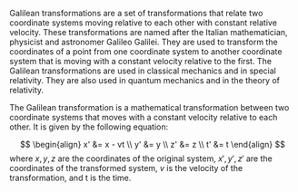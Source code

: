 
Galilean transformations are a set of transformations that relate two coordinate systems moving relative to each other with constant relative velocity. These transformations are named after the Italian mathematician, physicist and astronomer Galileo Galilei. They are used to transform the coordinates of a point from one coordinate system to another coordinate system that is moving with a constant velocity relative to the first. The Galilean transformations are used in classical mechanics and in special relativity. They are also used in quantum mechanics and in the theory of relativity.

The Galilean transformation is a mathematical transformation between two coordinate systems that moves with a constant velocity relative to each other. It is given by the following equation: 

$$
\begin{align}
x' &= x - vt \\
y' &= y \\
z' &= z \\
t' &= t
\end{align}
$$
where $x, y, z$ are the coordinates of the original system, $x', y', z'$ are the coordinates of the transformed system, $v$ is the velocity of the transformation, and t is the time.
